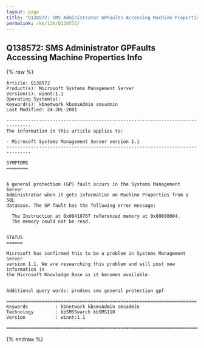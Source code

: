 ```yaml
---
layout: page
title: "Q138572: SMS Administrator GPFaults Accessing Machine Properties Info"
permalink: /kb/138/Q138572/
---
```


## Q138572: SMS Administrator GPFaults Accessing Machine Properties Info

{% raw %}

	Article: Q138572
	Product(s): Microsoft Systems Management Server
	Version(s): winnt:1.1
	Operating System(s): 
	Keyword(s): kbnetwork kbsmsAdmin smsadmin
	Last Modified: 24-JUL-2001
	
	-------------------------------------------------------------------------------
	The information in this article applies to:
	
	- Microsoft Systems Management Server version 1.1 
	-------------------------------------------------------------------------------
	
	SYMPTOMS
	========
	
	
	A general protection (GP) fault occurs in the Systems Management Server
	Administrator when it gets information on Machine Properties from a SQL
	database. The GP fault has the following error message:
	
	  The Instruction at 0x00419767 referenced memory at 0x00000004.
	  The memory could not be read.
	
	
	STATUS
	======
	
	Microsoft has confirmed this to be a problem in Systems Management Server
	version 1.1. We are researching this problem and will post new information in
	the Microsoft Knowledge Base as it becomes available.
	
	
	Additional query words: prodsms sms general protection gpf
	
	======================================================================
	Keywords          : kbnetwork kbsmsAdmin smsadmin 
	Technology        : kbSMSSearch kbSMS110
	Version           : winnt:1.1
	
	=============================================================================
	

{% endraw %}
